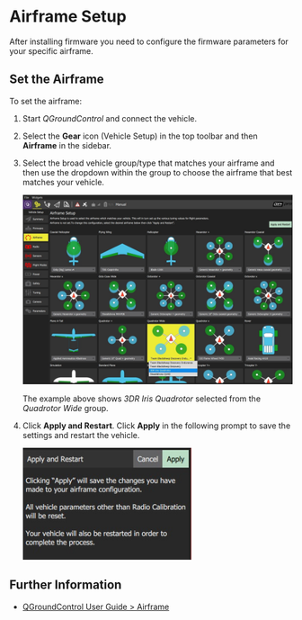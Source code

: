 # Airframe Setup

After installing firmware you need to configure the firmware parameters for your specific airframe.

## Set the Airframe

To set the airframe:

1. Start *QGroundControl* and connect the vehicle.
1. Select the **Gear** icon (Vehicle Setup) in the top toolbar and then **Airframe** in the sidebar.   
1. Select the broad vehicle group/type that matches your airframe and then use the dropdown within the group to choose the airframe that best matches your vehicle. 
   
   ![](../../images/qgc/setup/airframe_px4.jpg)
   
   The example above shows *3DR Iris Quadrotor* selected from the *Quadrotor Wide* group.

1. Click **Apply and Restart**. Click **Apply** in the following prompt to save the settings and restart the vehicle.

   <img src="../../images/qgc/setup/airframe_px4_apply_prompt.jpg" width="300px" title="Apply airframe selection prompt" />


## Further Information

* [QGroundControl User Guide > Airframe](https://docs.qgroundcontrol.com/en/SetupView/Airframe.html)